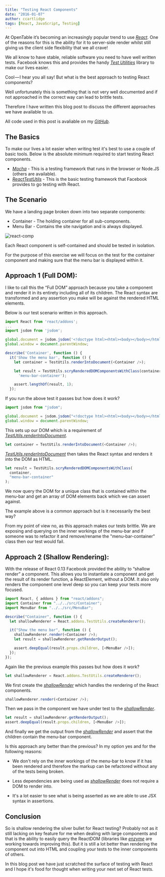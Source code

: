 ```yaml
---
title: "Testing React Components"
date: "2016-01-07"
author: ccartlidge
tags: [React, JavaScript, Testing]
---
```


At OpenTable it’s becoming an increasingly popular trend to use _[React](https://facebook.github.io/react/)_.
One of the reasons for this is the ability for it to server-side render whilst still
giving us the client side flexibility that we all crave!

We all know to have stable, reliable software you need to have well written tests. Facebook knows this and
provides the handy _[Test Utilities](https://facebook.github.io/react/docs/test-utils.html)_ library to make
our lives easier.

Cool — I hear you all say! But what is the best approach to testing React components?

Well unfortunately this is something that is not very well documented and if not approached in
the correct way can lead to brittle tests.

Therefore I have written this blog post to discuss the different approaches we have available to us.

All code used in this post is avaliable on my _[GitHub](https://github.com/chriscartlidge/React-Testing-Blog-Code)_.

## The Basics

To make our lives a lot easier when writing test it's best to use a couple of basic tools. Below is
the absolute minimum required to start testing React components.

- _[Mocha](https://mochajs.org/)_ - This is a testing framework that runs in the browser or Node.JS (others are available).
- _[ReactTestUtils](https://facebook.github.io/react/docs/test-utils.html)_ - This is the basic testing framework that Facebook provides to go testing with React.

## The Scenario

We have a landing page broken down into two separate components:

- Container - The holding container for all sub-components.
- Menu Bar - Contains the site navigation and is always displayed.

![react-comp](/images/posts/react-comp.png)

Each React component is self-contained and should be tested in isolation.

For the purpose of this exercise we will focus on the test for the container component and
making sure that the menu bar is displayed within it.

## Approach 1 (Full DOM):

I like to call this the “Full DOM” approach because you take a component and render it in its entirety
including all of its children. The React syntax are transformed and any assertion
you make will be against the rendered HTML elements.

Below is our test scenario written in this approach.

```javascript
import React from 'react/addons';
...
import jsdom from 'jsdom';

global.document = jsdom.jsdom('<!doctype html><html><body></body></html>');
global.window = document.parentWindow;

describe('Container', function () {
  it('Show the menu bar', function () {
    let container = TestUtils.renderIntoDocument(<Container />);

    let result = TestUtils.scryRenderedDOMComponentsWithClass(container,
      'menu-bar-container');

    assert.lengthOf(result, 1);
  });
```

If you run the above test it passes but how does it work?

```javascript
import jsdom from "jsdom";

global.document = jsdom.jsdom("<!doctype html><html><body></body></html>");
global.window = document.parentWindow;
```

This sets up our DOM which is a requirement of _[TestUtils.renderIntoDocument](https://facebook.github.io/react/docs/test-utils.html#renderintodocument)_.

```javascript
let container = TestUtils.renderIntoDocument(<Container />);
```

_[TestUtils.renderIntoDocument](https://facebook.github.io/react/docs/test-utils.html#renderintodocument)_ then takes the React syntax and renders it into the DOM as HTML.

```javascript
let result = TestUtils.scryRenderedDOMComponentsWithClass(
  container,
  "menu-bar-container"
);
```

We now query the DOM for a unique class that is contained within the menu-bar and get an array of
DOM elements back which we can assert against.

The example above is a common approach but is it necessarily the best way?

From my point of view no, as this approach makes our tests brittle. We are exposing and querying on the inner workings
of the menu-bar and if someone was to refactor it and remove/rename the "menu-bar-container" class then our test would fail.

## Approach 2 (Shallow Rendering):

With the release of React 0.13 Facebook provided the ability to “shallow render” a component.
This allows you to instantiate a component and get the result of its render function, a ReactElement, without a DOM.
It also only renders the component one level deep so you can keep your tests more focused.

```javascript
import React, { addons } from "react/addons";
import Container from "../../src/Container";
import MenuBar from "../../src/MenuBar";

describe("Container", function () {
  let shallowRenderer = React.addons.TestUtils.createRenderer();

  it("Show the menu bar", function () {
    shallowRenderer.render(<Container />);
    let result = shallowRenderer.getRenderOutput();

    assert.deepEqual(result.props.children, [<MenuBar />]);
  });
});
```

Again like the previous example this passes but how does it work?

```javascript
let shallowRenderer = React.addons.TestUtils.createRenderer();
```

We first create the _[shallowRender](https://facebook.github.io/react/docs/test-utils.html#shallow-rendering)_ which handles the rendering of the React components.

```javascript
shallowRenderer.render(<Container />);
```

Then we pass in the component we have under test to the _[shallowRender](https://facebook.github.io/react/docs/test-utils.html#shallow-rendering)_.

```javascript
let result = shallowRenderer.getRenderOutput();
assert.deepEqual(result.props.children, [<MenuBar />]);
```

And finally we get the output from the _[shallowRender](https://facebook.github.io/react/docs/test-utils.html#shallow-rendering)_ and
assert that the children contain the menu-bar component.

Is this approach any better than the previous? In my option yes and for the following reasons:

- We don't rely on the inner workings of the menu-bar to know if it has been rendered and therefore the markup can be refactored without
  any of the
  tests being broken.

- Less dependencies are being used as _[shallowRender](https://facebook.github.io/react/docs/test-utils.html#shallow-rendering)_ does not require
  a DOM to render into.

- It's a lot easier to see what is being asserted as we are able to use JSX syntax in assertions.

## Conclusion

So is shallow rendering the silver bullet for React testing? Probably not as it still lacking on key feature for me when dealing
with large components and that is the ability to easily query the ReactDOM (libraries like _[enzyme](https://github.com/airbnb/enzyme)_
are working towards improving this). But it is still a lot better than rendering the component out into HTML and coupling your tests
to the inner components of others.

In this blog post we have just scratched the surface of testing with React and I hope it's food for thought when writing your next set of
React tests.
